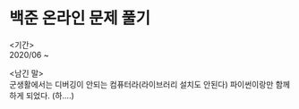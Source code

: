# 백준 온라인 문제 풀기

<기간>\
2020/06 ~

<남긴 말>\
군생활에서는 디버깅이 안되는 컴퓨터라(라이브러리 설치도 안된다) 파이썬이랑만 함께하게 되었다. (하....)
